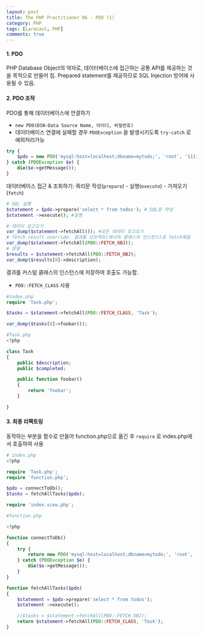```yaml
---
layout: post
title: The PHP Practitioner 06 - PDO (1)
category: PHP
tags: [Laracast, PHP]
comments: true
---
```


#### 1. PDO

PHP Database Object의 약자로,  데이터베이스에 접근하는 공통 API를 제공하는 것을 목적으로 만들어 짐. Prepared statement를 제공하므로 SQL Injection 방어에 사용될 수 있음. 



#### 2. PDO 조작

PDO를 통해 데이터베이스에 연결하기 

- `new PDO(DSN-Data Source Name, 아이디, 비밀번호)`
- 데이터베이스 연결에 실패할 경우 `PDOException` 을 발생시키도록 `try-catch` 로 예외처리가능

```php
try {
    $pdo = new PDO('mysql:host=localhost;dbname=mytodo;', 'root', '111111');
} catch (PDOException $e) {
    die($e->getMessage());
}
```



데이터베이스 접근 & 조회하기: 쿼리문 작성(`prepare`) - 실행(`execute`) - 가져오기(`fetch`)

```php
# SQL 실행
$statement = $pdo->prepare('select * from todos'); # SQL문 작성
$statement ->execute(); #실행

# 데이터 갖고오기
var_dump($statement->fetchAll()); #모든 데이터 갖고오기
# fetch result override: 결과를 오브젝트(제너릭 클래스의 인스턴스)로 fetch해옴 
var_dump($statement->fetchAll(PDO::FETCH_OBJ));
# 응용
$results = $statement->fetchAll(PDO::FETCH_OBJ);
var_dump($results[0]->description);
```



결과를 커스텀 클래스의 인스턴스에 저장하여 호출도 가능함.

- `PDO::FETCH_CLASS` 사용

```php
#index.php
require 'Task.php';

$tasks = $statement->fetchAll(PDO::FETCH_CLASS, 'Task');

var_dump($tasks[0]->foobar());

#Task.php
<?php

class Task
{
    public $description;
    public $completed;

    public function foobar()
    {
        return 'foobar';
    }

}
```



#### 3. 최종 리팩토링

동작하는 부분을 함수로 만들어 function.php으로 옮긴 후 `require` 로 index.php에서 호출하여 사용

```php
# index.php
<?php

require 'Task.php';
require 'function.php';

$pdo = connectToDb();
$tasks = fetchAllTasks($pdo);

require 'index.view.php';

#function.php

<?php

function connectToDb()
{
    try {
        return new PDO('mysql:host=localhost;dbname=mytodo;', 'root', '111111');
    } catch (PDOException $e) {
        die($e->getMessage());
    }
}

function fetchAllTasks($pdo)
{
    $statement = $pdo->prepare('select * from todos');
    $statement ->execute();

    //$tasks = $statement->fetchAll(PDO::FETCH_OBJ);
    return $statement->fetchAll(PDO::FETCH_CLASS, 'Task');
}
```

